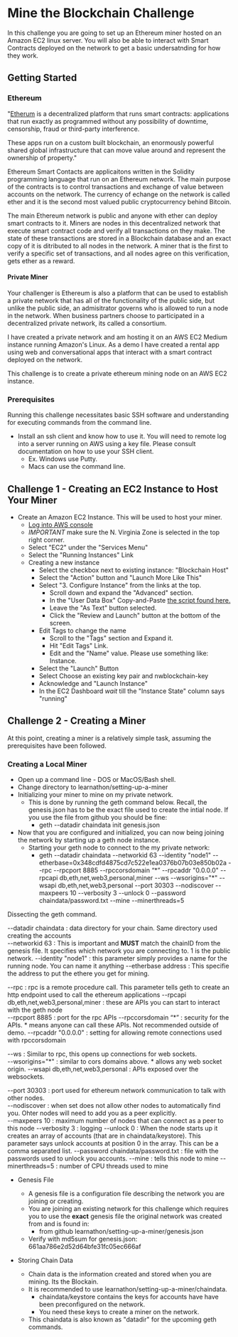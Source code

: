 # Mine the Blockchain Challenge

In this challenge you are going to set up an Ethereum miner hosted on an Amazon EC2 linux server. 
You will also be able to interact with Smart Contracts deployed on the network to get a basic undersatnding for how they work.    

## Getting Started

### Ethereum
"[Etherum](https://www.ethereum.org/)  is a decentralized platform that runs smart contracts: applications that run exactly as programmed 
without any possibility of downtime, censorship, fraud or third-party interference.

These apps run on a custom built blockchain, an enormously powerful shared global infrastructure that can 
move value around and represent the ownership of property."

Ethereum Smart Contacts are applicaitons written in the Solidity programming language that run on an Ethereum network. The main purpose of the contracts is to control transactions and exchange of value between accounts on the network. The currency of echange on the network is called ether and it is the second most valued public cryptocurrency behind Bitcoin. 

The main Ethereum network is public and anyone with ether can deploy smart contracts to it. Miners are nodes in this decentralized network that execute smart contract code and verify all transactions on they make. The state of these transactions are stored in a Blockchain database and an exact copy of it is ditributed to all nodes in the network. A miner that is the first to verify a specific set of transactions, and all nodes agree on this verification, gets ether as a reward.

#### Private Miner
Your challenger is 
Ethereum is also a platform that can be used to establish a private network that has all of the functionality of the public side, but unlike the public side, an admisitrator governs who is allowed to run a node in the network. When business partners choose to participated in a decentralized private network, its called a consortium. 

I have created a private network and am hosting it on an AWS EC2 Medium instance running Amazon's Linux. As a demo I have created a rental app using web and conversational apps that interact with a smart contract deployed on the network. 

This challenge is to create a private ethereum mining node on an AWS EC2 instance.  

### Prerequisites
Running this challenge necessitates basic SSH software and understanding for executing commands from the command line. 

* Install an ssh client and know how to use it. You will need to remote log into a server running on AWS using a key file. Please consult documentation on how to use your SSH client.
    * Ex. Windows use Putty. 
    * Macs can use the command line.

## Challenge 1 - Creating an EC2 Instance to Host Your Miner

* Create an Amazon EC2 Instance. This will be used to host your miner. 
    * [Log into AWS console](https://nwblockchain.signin.aws.amazon.com/console)
    * *IMPORTANT* make sure the N. Virginia Zone is selected in the top right corner. 
    * Select "EC2" under the "Services Menu"
    * Select the "Running Instances" Link
    * Creating a new instance
        * Select the checkbox next to existing instance: "Blockchain Host"
        * Select the "Action" button and "Launch More Like This" 
        * Select "3. Configure Instance" from the links at the top. 
            * Scroll down and expand the "Advanced" section.
            * In the "User Data Box" Copy-and-Paste [the script found here.](https://github.com/mchizmar/learnathon/blob/master/setting-up-a-miner/installgeth.sh)
            * Leave the "As Text" button selected. 
            * Click the "Review and Launch" button at the bottom of the screen. 
        * Edit Tags to change the name 
            * Scroll to the "Tags" section and Expand it. 
            * Hit "Edit Tags" Link.
            * Edit and the "Name" value. Please use something like: <short-name>Instance. 
        * Select the "Launch" Button
        * Select Choose an existing key pair and nwblockchain-key
        * Acknowledge and "Launch Instance"
        * In the EC2 Dashboard *wait* till the "Instance State" column says "running"

## Challenge 2 - Creating a Miner
At this point, creating a miner is a relatively simple task, assuming the prerequisites have been followed. 

### Creating a Local Miner
* Open up a command line - DOS or MacOS/Bash shell. 
* Change directory to learnathon/setting-up-a-miner
* Initializing your miner to mine on my private network. 
    * This is done by running the geth command below. Recall, the genesis.json has to be the exact file used to create the intial node. If you use the file from github you should be fine: 
        * geth --datadir chaindata init genesis.json
* Now that you are configured and initialized, you can now being joining the network by starting up a geth node instance. 
    * Starting your geth node to connect to the my private network:
        * geth --datadir chaindata --networkid 63 --identity "node1" --etherbase=0x348cdfd4875cd7c522e1ea0376b07b03e850b02a --rpc --rpcport 8885 --rpccorsdomain “\*” --rpcaddr "0.0.0.0" --rpcapi db,eth,net,web3,personal,miner --ws --wsorigins="\*" --wsapi db,eth,net,web3,personal --port 30303 --nodiscover --maxpeers 10 --verbosity 3 --unlock 0  --password chaindata/password.txt --mine --minerthreads=5 


Dissecting the geth command. 

--datadir chaindata : data directory for your chain. Same directory used creating the accounts  
--networkid 63 : This is important and **MUST** match the chainID from the genesis file. It specifies which network you are connecting to. 1 is the public network. 
--identity "node1" : this parameter simply provides a name for the running node. You can name it anything
--etherbase address :  This specifie the address to put the ethere you get for mining. 

--rpc : rpc is a remote procedure call. This parameter tells geth to create an http endpoint used to call the ethereum applications
--rpcapi db,eth,net,web3,personal,miner : these are APIs you can start to interact with the geth node  
--rpcport 8885 : port for the rpc APIs
--rpccorsdomain “*” : security for the APIs. * means anyone can call these APIs. Not recommended outside of demo. 
--rpcaddr "0.0.0.0" : setting for allowing remote connections used with rpccorsdomain 

--ws : Similar to rpc, this opens up connections for web sockets.  
--wsorigins="*" : similar to cors domains above. * allows any web socket origin. 
--wsapi db,eth,net,web3,personal : APIs exposed over the websockets. 

--port 30303 : port used for ethereum network communication to talk with other nodes.  
--nodiscover : when set does not allow other nodes to automatically find you. Ohter nodes will need to add you as a peer explicitly.   
--maxpeers 10 : maximum number of nodes that can connect as a peer to this node
--verbosity 3 : logging 
--unlock 0 : When the node starts up it creates an array of accounts (that are in chaindata/keystore). This parameter says unlock accounts at position 0 in the array. This can be a comma separated list. 
--password chaindata/password.txt : file with the passwords used to unlock you accounts.
--mine : tells this node to mine
--minerthreads=5 : number of CPU threads used to mine




* Genesis File 
    * A genesis file is a configuration file describing the network you are joining or creating.
    * You are joining an existing network for this challenge which requires you to use the **exact** genesis file the original network was created from and is found in: 
        * from github learnathon/setting-up-a-miner/genesis.json
    * Verify with md5sum for genesis.json: 661aa786e2d52d64bfe31fc05ec666af

* Storing Chain Data
    * Chain data is the information created and stored when you are mining. Its the Blockain. 
    * It is recommended to use learnathon/setting-up-a-miner/chaindata. 
        * chaindata/keystore contains the keys for accounts have have been preconfigured on the network. 
        * You need these keys to create a miner on the network.
    * This chaindata is also known as "datadir" for the upcoming geth commands. 
